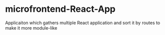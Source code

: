 # microfrontend-React-App

Applicaiton which gathers multiple React application and sort it by routes to make it more module-like
